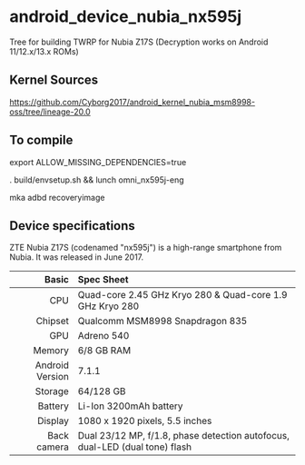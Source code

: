 # android_device_nubia_nx595j
Tree for building TWRP for Nubia Z17S (Decryption works on Android 11/12.x/13.x ROMs)

## Kernel Sources

https://github.com/Cyborg2017/android_kernel_nubia_msm8998-oss/tree/lineage-20.0

## To compile

export ALLOW_MISSING_DEPENDENCIES=true

. build/envsetup.sh && lunch omni_nx595j-eng

mka adbd recoveryimage

## Device specifications

ZTE Nubia Z17S (codenamed "nx595j") is a high-range smartphone from Nubia.
It was released in June 2017.

Basic   | Spec Sheet
-------:|:-------------------------
CPU     | Quad-core 2.45 GHz Kryo 280 & Quad-core 1.9 GHz Kryo 280
Chipset | Qualcomm MSM8998 Snapdragon 835
GPU     | Adreno 540
Memory  | 6/8 GB RAM
Android Version | 7.1.1
Storage | 64/128 GB
Battery | Li-Ion 3200mAh battery
Display | 1080 x 1920 pixels, 5.5 inches
Back camera  | Dual 23/12 MP, f/1.8, phase detection autofocus, dual-LED (dual tone) flash
